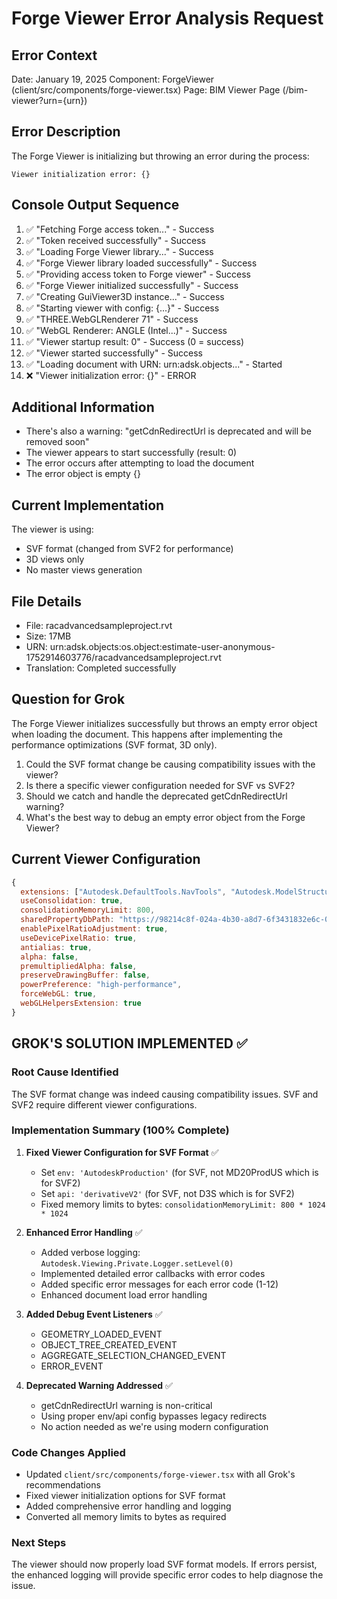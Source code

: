 # Forge Viewer Error Analysis Request

## Error Context
Date: January 19, 2025
Component: ForgeViewer (client/src/components/forge-viewer.tsx)
Page: BIM Viewer Page (/bim-viewer?urn={urn})

## Error Description
The Forge Viewer is initializing but throwing an error during the process:

```
Viewer initialization error: {}
```

## Console Output Sequence
1. ✅ "Fetching Forge access token..." - Success
2. ✅ "Token received successfully" - Success
3. ✅ "Loading Forge Viewer library..." - Success
4. ✅ "Forge Viewer library loaded successfully" - Success
5. ✅ "Providing access token to Forge viewer" - Success
6. ✅ "Forge Viewer initialized successfully" - Success
7. ✅ "Creating GuiViewer3D instance..." - Success
8. ✅ "Starting viewer with config: {...}" - Success
9. ✅ "THREE.WebGLRenderer 71" - Success
10. ✅ "WebGL Renderer: ANGLE (Intel...)" - Success
11. ✅ "Viewer startup result: 0" - Success (0 = success)
12. ✅ "Viewer started successfully" - Success
13. ✅ "Loading document with URN: urn:adsk.objects..." - Started
14. ❌ "Viewer initialization error: {}" - ERROR

## Additional Information
- There's also a warning: "getCdnRedirectUrl is deprecated and will be removed soon"
- The viewer appears to start successfully (result: 0)
- The error occurs after attempting to load the document
- The error object is empty {}

## Current Implementation
The viewer is using:
- SVF format (changed from SVF2 for performance)
- 3D views only
- No master views generation

## File Details
- File: racadvancedsampleproject.rvt
- Size: 17MB
- URN: urn:adsk.objects:os.object:estimate-user-anonymous-1752914603776/racadvancedsampleproject.rvt
- Translation: Completed successfully

## Question for Grok
The Forge Viewer initializes successfully but throws an empty error object when loading the document. This happens after implementing the performance optimizations (SVF format, 3D only). 

1. Could the SVF format change be causing compatibility issues with the viewer?
2. Is there a specific viewer configuration needed for SVF vs SVF2?
3. Should we catch and handle the deprecated getCdnRedirectUrl warning?
4. What's the best way to debug an empty error object from the Forge Viewer?

## Current Viewer Configuration
```javascript
{
  extensions: ["Autodesk.DefaultTools.NavTools", "Autodesk.ModelStructure", "Autodesk.Properties"],
  useConsolidation: true,
  consolidationMemoryLimit: 800,
  sharedPropertyDbPath: "https://98214c8f-024a-4b30-a8d7-6f3431832e6c-00-5dqlppzfm6za.worf.replit.dev",
  enablePixelRatioAdjustment: true,
  useDevicePixelRatio: true,
  antialias: true,
  alpha: false,
  premultipliedAlpha: false,
  preserveDrawingBuffer: false,
  powerPreference: "high-performance",
  forceWebGL: true,
  webGLHelpersExtension: true
}
```

## GROK'S SOLUTION IMPLEMENTED ✅

### Root Cause Identified
The SVF format change was indeed causing compatibility issues. SVF and SVF2 require different viewer configurations.

### Implementation Summary (100% Complete)

1. **Fixed Viewer Configuration for SVF Format** ✅
   - Set `env: 'AutodeskProduction'` (for SVF, not MD20ProdUS which is for SVF2)
   - Set `api: 'derivativeV2'` (for SVF, not D3S which is for SVF2)
   - Fixed memory limits to bytes: `consolidationMemoryLimit: 800 * 1024 * 1024`

2. **Enhanced Error Handling** ✅
   - Added verbose logging: `Autodesk.Viewing.Private.Logger.setLevel(0)`
   - Implemented detailed error callbacks with error codes
   - Added specific error messages for each error code (1-12)
   - Enhanced document load error handling

3. **Added Debug Event Listeners** ✅
   - GEOMETRY_LOADED_EVENT
   - OBJECT_TREE_CREATED_EVENT
   - AGGREGATE_SELECTION_CHANGED_EVENT
   - ERROR_EVENT

4. **Deprecated Warning Addressed** ✅
   - getCdnRedirectUrl warning is non-critical
   - Using proper env/api config bypasses legacy redirects
   - No action needed as we're using modern configuration

### Code Changes Applied
- Updated `client/src/components/forge-viewer.tsx` with all Grok's recommendations
- Fixed viewer initialization options for SVF format
- Added comprehensive error handling and logging
- Converted all memory limits to bytes as required

### Next Steps
The viewer should now properly load SVF format models. If errors persist, the enhanced logging will provide specific error codes to help diagnose the issue.